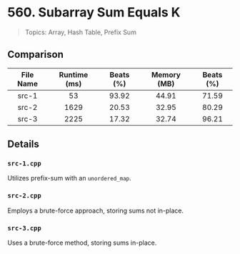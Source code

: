 # 560. Subarray Sum Equals K

> Topics: Array, Hash Table, Prefix Sum

## Comparison

| File Name | Runtime (ms) | Beats (%) | Memory (MB) | Beats (%) |
|:---------:|:------------:|:---------:|:-----------:|:---------:|
|   src-1   |      53      |   93.92   |    44.91    |   71.59   |
|   src-2   |     1629     |   20.53   |    32.95    |   80.29   |
|   src-3   |     2225     |   17.32   |    32.74    |   96.21   |

## Details

### `src-1.cpp`

Utilizes prefix-sum with an `unordered_map`.

### `src-2.cpp`

Employs a brute-force approach, storing sums not in-place.

### `src-3.cpp`

Uses a brute-force method, storing sums in-place.
